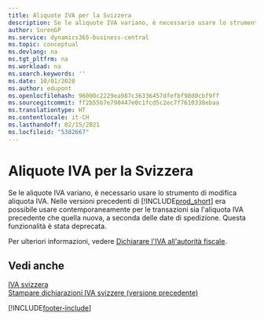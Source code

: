 ```yaml
---
title: Aliquote IVA per la Svizzera
description: Se le aliquote IVA variano, è necessario usare lo strumento di modifica aliquota IVA. Nelle versioni precedenti di Business Central era possibile usare contemporaneamente per le transazioni sia l'aliquota IVA precedente che quella nuova, a seconda delle date di spedizione. Questa funzionalità è stata deprecata.
author: SorenGP
ms.service: dynamics365-business-central
ms.topic: conceptual
ms.devlang: na
ms.tgt_pltfrm: na
ms.workload: na
ms.search.keywords: ''
ms.date: 10/01/2020
ms.author: edupont
ms.openlocfilehash: 96000c2229ea987c36336457dfefbf98d0cbf9ff
ms.sourcegitcommit: ff2b55b7e790447e0c1fcd5c2ec7f7610338ebaa
ms.translationtype: HT
ms.contentlocale: it-CH
ms.lasthandoff: 02/15/2021
ms.locfileid: "5382667"
---
```

# <a name="vat-rates-for-switzerland"></a>Aliquote IVA per la Svizzera
Se le aliquote IVA variano, è necessario usare lo strumento di modifica aliquota IVA. Nelle versioni precedenti di [!INCLUDE[prod_short](../../includes/prod_short.md)] era possibile usare contemporaneamente per le transazioni sia l'aliquota IVA precedente che quella nuova, a seconda delle date di spedizione. Questa funzionalità è stata deprecata.  

Per ulteriori informazioni, vedere [Dichiarare l'IVA all'autorità fiscale](../../finance-how-report-vat.md).  

## <a name="see-also"></a>Vedi anche  
 [IVA svizzera](swiss-value-added-tax.md)   
 [Stampare dichiarazioni IVA svizzere (versione precedente)](how-to-print-swiss-vat-statements-older-version-.md)


[!INCLUDE[footer-include](../../includes/footer-banner.md)]